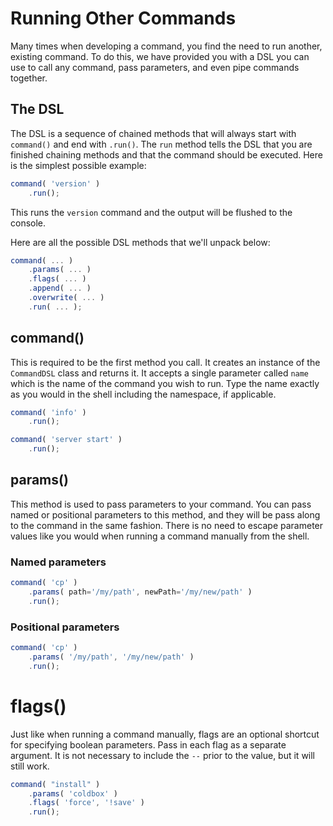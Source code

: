 # Running Other Commands

Many times when developing a command, you find the need to run another, existing command.   To do this, we have provided you with a DSL you can use to call any command, pass parameters, and even pipe commands together.  

## The DSL

The DSL is a sequence of chained methods that will always start with `command()` and end with `.run()`.  The `run` method tells the DSL that you are finished chaining methods and that the command should be executed. Here is the simplest possible example:

```javascript
command( 'version' )
    .run();
```

This runs the `version` command and the output will be flushed to the console.


Here are all the possible DSL methods that we'll unpack below:

```javascript
command( ... )
    .params( ... )
    .flags( ... )
    .append( ... )
    .overwrite( ... )
    .run( ... );
```

## command()

This is required to be the first method you call.  It creates an instance of the `CommandDSL` class and returns it.  It accepts a single parameter called `name` which is the name of the command you wish to run.  Type the name exactly as you would in the shell including the namespace, if applicable.  

```javascript
command( 'info' )
    .run();

command( 'server start' )
    .run();
```

## params()
 
This method is used to pass parameters to your command.  You can pass named or positional parameters to this method, and they will be pass along to the command in the same fashion.  There is no need to escape parameter values like you would when running a command manually from the shell.
 
### Named parameters

```javascript
command( 'cp' )
    .params( path='/my/path', newPath='/my/new/path' )
    .run();
```
### Positional parameters

```javascript
command( 'cp' )
    .params( '/my/path', '/my/new/path' )
    .run();
```

# flags()

Just like when running a command manually, flags are an optional shortcut for specifying boolean parameters.  Pass in each flag as a separate argument.  It is not necessary to include the `--` prior to the value, but it will still work.  

```javascript
command( "install" )
    .params( 'coldbox' )
    .flags( 'force', '!save' )
    .run();
```



